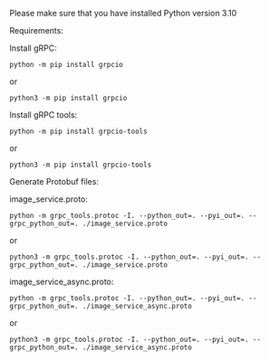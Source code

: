 Please make sure that you have installed Python version 3.10

Requirements:

Install gRPC:

`python -m pip install grpcio`

or

`python3 -m pip install grpcio`


 Install gRPC tools:

 `python -m pip install grpcio-tools`

 or

 `python3 -m pip install grpcio-tools`



Generate Protobuf files:

image_service.proto:

`python -m grpc_tools.protoc -I. --python_out=. --pyi_out=. --grpc_python_out=. ./image_service.proto`

or

`python3 -m grpc_tools.protoc -I. --python_out=. --pyi_out=. --grpc_python_out=. ./image_service.proto`



image_service_async.proto:

`python -m grpc_tools.protoc -I. --python_out=. --pyi_out=. --grpc_python_out=. ./image_service_async.proto`

or

`python3 -m grpc_tools.protoc -I. --python_out=. --pyi_out=. --grpc_python_out=. ./image_service_async.proto`
